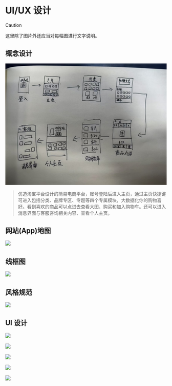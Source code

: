 # UI/UX 设计

> [!CAUTION]
> 这里除了图片外还应当对每幅图进行文字说明。

## 概念设计

![](./concept.jpg)
>仿造淘宝平台设计的简易电商平台，账号登陆后进入主页，通过主页快捷键可进入包括分类、品牌专区、专题等四个专属模块，大数据化你的购物喜好。看到喜欢的商品可以点进去查看大图、购买和加入购物车。还可以进入消息界面与客服咨询相关内容、查看个人主页。

## 网站(App)地图

![](./site-map.webp)


## 线框图

![](./wireframes.webp)

## 风格规范

![](./style-guide.webp)

## UI 设计

![](./ui1.webp)

![](./ui2.webp)

![](./ui3.webp)

![](./ui4.webp)

![](./ui5.webp)



